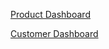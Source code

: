 [Product Dashboard](https://qtracehelp.github.io/QTrace-Help/products-dashboard)


[Customer Dashboard](https://qtracehelp.github.io/QTrace-Help/customers-add)